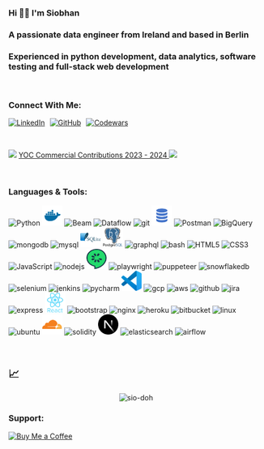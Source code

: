 ### Hi 👋🏻 I'm Siobhan
### A passionate data engineer from Ireland and based in Berlin
### Experienced in python development, data analytics, software testing and full-stack web development
</br>

### Connect With Me:
<p align="left" style="display: flex; align-items: center; gap: 10px;">
  <a href="https://linkedin.com/in/siobhan--doherty" target="_blank">
    <img src="https://img.icons8.com/color/48/000000/linkedin.png" alt="LinkedIn" />
  </a>
  <a href="https://github.com/sio-doh" target="_blank">
    <img src="https://img.icons8.com/color/48/000000/github.png" alt="GitHub" />
  </a>
  <a href="https://www.codewars.com/users/sio-doh" target="_blank">
    <img src="https://img.icons8.com/color/48/000000/codewars.png" alt="Codewars" />
  </a>
</p>
</br>

<p> 
  <img src="https://img.icons8.com/color/38/000000/company.png" /> 
    <a href="https://github.com/siobhan-doherty">YOC Commercial Contributions 2023 - 2024 </a>
  <img src="https://img.icons8.com/color/38/000000/portfolio.png" />
</p>
</br>

### Languages & Tools: 
<p align="left">
  <img src="https://img.icons8.com/color/48/000000/python.png" alt="Python" />
  <img src="https://raw.githubusercontent.com/walkxcode/dashboard-icons/main/png/docker.png" alt="Docker" width="40" height="40" />
  <img src="https://i0.wp.com/i.postimg.cc/05GbBjLt/Apache-Beam.png?resize=838%2C472&ssl=1" alt="Beam" width="50" height="40" /> 
  <img src="https://miro.medium.com/v2/resize:fit:720/format:webp/1*GshyF7EMozZWqrn61SAGZw.png" alt="Dataflow" width="50" height="40" />
  <img src="https://img.icons8.com/color/48/000000/git.png" alt="git" /> 
  <img src="https://raw.githubusercontent.com/github/explore/80688e429a7d4ef2fca1e82350fe8e3517d3494d/topics/sql/sql.png" alt="SQL" width="40" height="40" />
  <img src="https://www.vectorlogo.zone/logos/getpostman/getpostman-icon.svg" alt="Postman" width="40" height="40" />
  <img src="https://encrypted-tbn0.gstatic.com/images?q=tbn:ANd9GcRQTg7F5XuDkbpb-UiI_yy8waiy7oqROKjR4g&s" alt="BigQuery" width="40" height="40" />
  <img src="https://img.icons8.com/color/48/000000/mongodb.png" alt="mongodb" />
  <img src="https://img.icons8.com/color/48/mysql-logo.png" alt="mysql" /> 
  <img src="https://raw.githubusercontent.com/devicons/devicon/master/icons/sqlite/sqlite-original-wordmark.svg" alt="sqlite" width="40" height="40" /> 
  <img src="https://raw.githubusercontent.com/devicons/devicon/master/icons/postgresql/postgresql-original-wordmark.svg" alt="postgresql" width="40" height="40" /> 
  <img src="https://img.icons8.com/color/48/000000/graphql.png" alt="graphql" /> 
  <img src="https://img.icons8.com/color/48/000000/bash.png" alt="bash" /> 
  <img src="https://img.icons8.com/color/48/000000/html-5.png" alt="HTML5" />
  <img src="https://img.icons8.com/color/48/000000/css3.png" alt="CSS3" />
  <img src="https://img.icons8.com/color/48/000000/javascript.png" alt="JavaScript" />
  <img src="https://img.icons8.com/color/48/000000/nodejs.png" alt="nodejs" />
  <img src="https://github.com/cucumber/cucumber-js/blob/main/docs/images/logo.svg" alt="cucumberjs" width="40" height="40" /> 
  <img src="https://playwright.dev/img/playwright-logo.svg" alt="playwright" width="40" height="40" /> 
  <img src="https://user-images.githubusercontent.com/10379601/29446482-04f7036a-841f-11e7-9872-91d1fc2ea683.png" alt="puppeteer" width="40" height="40" />
  <img src="https://avatars.githubusercontent.com/u/6453780?s=200&v=4" alt="snowflakedb" width="40" height="40" />
  <img src="https://mindtwig.com/wp-content/uploads/2022/04/selenium.png" alt="selenium" width="40" height="40" /> 
  <img src="https://img.icons8.com/color/48/000000/jenkins.png" alt="jenkins" /> 
  <img src="https://img.icons8.com/color/48/000000/pycharm.png"  alt="pycharm" /> 
  <img src="https://github.com/walkxcode/dashboard-icons/blob/main/svg/vscode.svg" alt="vs-code" width="40" height="40"/> 
  <img src="https://img.icons8.com/color/48/000000/google-cloud-platform.png" alt="gcp" /> 
  <img src="https://img.icons8.com/color/48/000000/amazon-web-services.png" alt="aws" /> 
  <img src="https://img.icons8.com/color/48/000000/github.png" alt="github" /> 
  <img src="https://img.icons8.com/color/48/000000/jira.png" alt="jira" /> 
  <img src="https://img.icons8.com/ios/50/express-js.png" alt="express" width="40" height="40"/> 
  <img src="https://raw.githubusercontent.com/devicons/devicon/master/icons/react/react-original-wordmark.svg" alt="react" width="40" height="40"/> 
  <img src="https://img.icons8.com/color/48/000000/bootstrap.png" alt="bootstrap" /> 
  <img src="https://www.vectorlogo.zone/logos/nginx/nginx-ar21.svg" alt="nginx" width="40" height="40"/> 
  <img src="https://img.icons8.com/color/48/000000/heroku.png" alt="heroku" /> 
  <img src="https://img.icons8.com/color/48/000000/bitbucket.png" alt="bitbucket" /> 
  <img src="https://img.icons8.com/color/48/000000/linux.png" alt="linux" > 
  <img src="https://img.icons8.com/color/48/000000/ubuntu.png" alt="ubuntu" /> 
  <img src="https://github.com/walkxcode/dashboard-icons/blob/main/svg/cloudflare.svg" alt="cloudflare" width="40" height="40"/> 
  <img src= "https://img.icons8.com/color/48/000000/solidity.png" alt="solidity" />   
  <img src="https://github.com/walkxcode/dashboard-icons/blob/main/png/nextjs.png" alt="nextjs" width="40" height="40"/> 
  <img src="https://avatars.githubusercontent.com/u/6764390?s=200&v=4" alt="elasticsearch" width="40" height="40" /> 
  <img src="https://miro.medium.com/v2/resize:fit:720/1*TbIt0TdY1y9mAzEKjOLJsA.png" alt="airflow" width="52" height="40" /> 
</p>
</br>

## 📈 
<p align="center">
  <img width="40%" src="https://github-readme-stats.vercel.app/api/top-langs/?username=sio-doh&layout=compact" alt="sio-doh"/>
</p>


### Support:
<p align="left">
  <a href="https://www.buymeacoffee.com/siodoh" target="_blank">
    <img src="https://raw.githubusercontent.com/appcraftconsulting/buymeacoffee/master/Images/snapshot-bmc-button.png" alt="Buy Me a Coffee" width="200" />
  </a>
</p>


<!-- 
  <img width="48%" src="https://github-readme-stats.vercel.app/api?username=sio-doh&count_private=true&theme=tokyonight" alt="sio-doh" />
[![Profile badge](https://www.codewars.com/users/sio-doh/badges/large)](https://www.codewars.com/users/sio-doh) 


**sio-doh/sio-doh** is a ✨ _special_ ✨ repository because its `README.md` (this file) appears on your GitHub profile.
Here are some ideas to get you started:

- 🔭 I’m currently working on ...
- 🌱 I’m currently learning ...
- 👯 I’m looking to collaborate on ...
- 🤔 I’m looking for help with ...
- 💬 Ask me about ...
- 📫 How to reach me: ...
- 😄 Pronouns: ...
- ⚡ Fun fact: ...
-->
